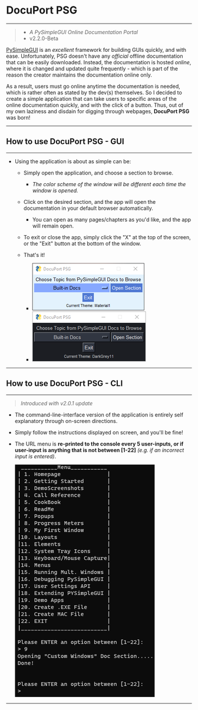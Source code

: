 # DocuPort PSG

---

> - _A PySimpleGUI Online Documentation Portal_
> - v2.2.0-Beta

[PySimpleGUI](https://pysimplegui.readthedocs.io/en/latest/) is an _excellent_ framework for building GUIs quickly, and with ease. Unfortunately, PSG doesn't have any _official_ offline documentation that can be easily downloaded. Instead, the documentation is hosted _online_, where it is changed and updated quite frequently - which is part of the reason the creator maintains the documentation online only.

As a result, users must go online anytime the documentation is needed, which is rather often as stated by the dev(s) themselves. So I decided to create a simple application that can
take users to specific areas of the online documentation quickly, and with the click of a
button. Thus, out of my own laziness and disdain for digging through webpages, **DocuPort PSG** was born!

---

## How to use DocuPort PSG - **GUI**

---

- Using the application is about as simple can be:

  - Simply open the application, and choose a section to browse.
    - _The color scheme of the window will be different each time the window is opened._
  - Click on the desired section, and the app will open the documentation in your default browser automatically.
    - You can open as many pages/chapters as you\'d like, and the app will remain open.
  - To exit or close the app, simply click the "X" at the top of the screen, or the "Exit" button at the bottom of the window.
  - That's it!

    - ![DocuPort PSG](DP_PSG_screenshot.png)
    - ![DocuPort PSG](DP_PSG_screenshot2.png)

---

## How to use DocuPort PSG - **CLI**

---

> _Introduced with v2.0.1 update_

- The command-line-interface version of the application is entirely self explanatory through on-screen directions.
- Simply follow the instructions displayed on screen, and you'll be fine!
- The URL menu is **re-printed to the console every 5 user-inputs, or if user-input is anything that is not between [1-22]** _(e.g. if an incorrect input is entered)_.

  ![DocuPort PSG CLI-Version](DP_PSG_CLI_screenshot.png)

---
